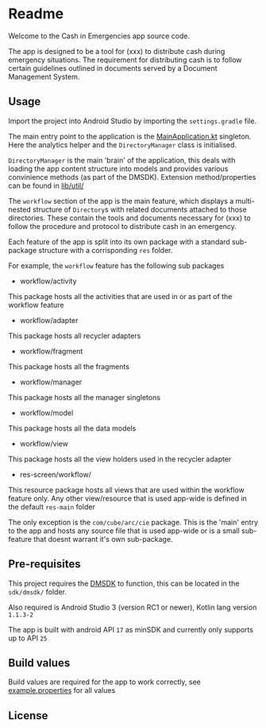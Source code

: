 # Readme

Welcome to the Cash in Emergencies app source code.

The app is designed to be a tool for (xxx) to distribute cash during emergency situations. The requirement for distributing cash is to follow certain guidelines outlined in documents served by a Document Management System.

## Usage

Import the project into Android Studio by importing the `settings.gradle` file.

The main entry point to the application is the [MainApplication.kt](app/src/main/java/com/cube/arc/cie/MainApplication.kt) singleton. Here the analytics helper and the `DirectoryManager` class is initialised.

`DirectoryManager` is the main 'brain' of the application, this deals with loading the app content structure into models and provides various convinience methods (as part of the DMSDK). Extension method/properties can be found in [lib/util/](app/src/main/java/com/cube/lib/util/)

The `workflow` section of the app is the main feature, which displays a multi-nested structure of `Directory`s with related documents attached to those directories. These contain the tools and documents necessary for (xxx) to follow the procedure and protocol to distribute cash in an emergency.

Each feature of the app is split into its own package with a standard sub-package structure with a corrisponding `res` folder.

For example, the `workflow` feature has the following sub packages

- workflow/activity

This package hosts all the activities that are used in or as part of the workflow feature

- workflow/adapter

This package hosts all recycler adapters

- workflow/fragment

This package hosts all the fragments

- workflow/manager

This package hosts all the manager singletons

- workflow/model

This package hosts all the data models

- workflow/view

This package hosts all the view holders used in the recycler adapter

- res-screen/workflow/

This resource package hosts all views that are used within the workflow feature only. Any other view/resource that is used app-wide is defined in the default `res-main` folder

The only exception is the `com/cube/arc/cie` package. This is the 'main' entry to the app and hosts any source file that is used app-wide or is a small sub-feature that doesnt warrant it's own sub-package.

## Pre-requisites

This project requires the [DMSDK]() to function, this can be located in the `sdk/dmsdk/` folder.

Also required is Android Studio 3 (version RC1 or newer), Kotlin lang version `1.1.3-2`

The app is built with android API `17` as minSDK and currently only supports up to API `25`

## Build values

Build values are required for the app to work correctly, see [example.properties](app/example.properties) for all values

## License
